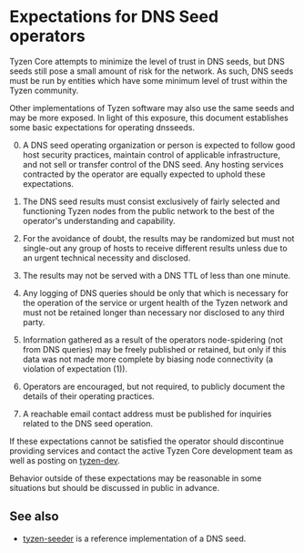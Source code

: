 Expectations for DNS Seed operators
====================================

Tyzen Core attempts to minimize the level of trust in DNS seeds,
but DNS seeds still pose a small amount of risk for the network.
As such, DNS seeds must be run by entities which have some minimum
level of trust within the Tyzen community.

Other implementations of Tyzen software may also use the same
seeds and may be more exposed. In light of this exposure, this
document establishes some basic expectations for operating dnsseeds.

0. A DNS seed operating organization or person is expected to follow good
host security practices, maintain control of applicable infrastructure,
and not sell or transfer control of the DNS seed. Any hosting services
contracted by the operator are equally expected to uphold these expectations.

1. The DNS seed results must consist exclusively of fairly selected and
functioning Tyzen nodes from the public network to the best of the
operator's understanding and capability.

2. For the avoidance of doubt, the results may be randomized but must not
single-out any group of hosts to receive different results unless due to an
urgent technical necessity and disclosed.

3. The results may not be served with a DNS TTL of less than one minute.

4. Any logging of DNS queries should be only that which is necessary
for the operation of the service or urgent health of the Tyzen
network and must not be retained longer than necessary nor disclosed
to any third party.

5. Information gathered as a result of the operators node-spidering
(not from DNS queries) may be freely published or retained, but only
if this data was not made more complete by biasing node connectivity
(a violation of expectation (1)).

6. Operators are encouraged, but not required, to publicly document the
details of their operating practices.

7. A reachable email contact address must be published for inquiries
related to the DNS seed operation.

If these expectations cannot be satisfied the operator should
discontinue providing services and contact the active Tyzen
Core development team as well as posting on
[tyzen-dev](https://lists.linuxfoundation.org/mailman/listinfo/tyzen-dev).

Behavior outside of these expectations may be reasonable in some
situations but should be discussed in public in advance.

See also
----------
- [tyzen-seeder](https://github.com/sipa/tyzen-seeder) is a reference implementation of a DNS seed.
